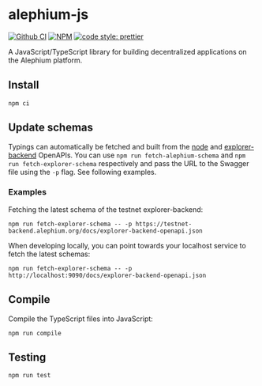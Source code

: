 # alephium-js

[![Github CI](https://github.com/alephium/alephium-js/actions/workflows/test.yml/badge.svg)](https://github.com/alephium/alephium-js/actions/workflows/test.yml) [![NPM](https://img.shields.io/npm/v/alephium-js.svg)](https://www.npmjs.org/package/alephium-js) [![code style: prettier](https://img.shields.io/badge/code_style-prettier-ff69b4.svg?style=flat-square)](https://github.com/prettier/prettier)

A JavaScript/TypeScript library for building decentralized applications on the Alephium platform.

## Install

```
npm ci
```

## Update schemas

Typings can automatically be fetched and built from the [node](https://github.com/alephium/alephium) and [explorer-backend](https://github.com/alephium/explorer-backend) OpenAPIs. You can use `npm run fetch-alephium-schema` and `npm run fetch-explorer-schema` respectively and pass the URL to the Swagger file using the `-p` flag. See following examples.

### Examples

Fetching the latest schema of the testnet explorer-backend:

```
npm run fetch-explorer-schema -- -p https://testnet-backend.alephium.org/docs/explorer-backend-openapi.json
```

When developing locally, you can point towards your localhost service to fetch the latest schemas:

```
npm run fetch-explorer-schema -- -p http://localhost:9090/docs/explorer-backend-openapi.json
```

## Compile

Compile the TypeScript files into JavaScript:

```
npm run compile
```

## Testing

```
npm run test
```
